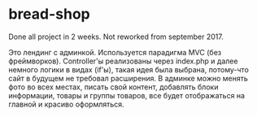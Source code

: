 # bread-shop
Done all project in 2 weeks. Not reworked from september 2017.

Это лендинг с админкой. Используется парадигма MVC (без фреймворков).
Controller'ы реализованы через index.php и далее немного логики в видах (if'ы), такая идея была выбрана, потому-что сайт в будущем не требовал расширения.
В админке можно менять фото во всех местах, писать свой контент, добавлять блоки информации, товары и группы товаров, все будет отображаться на главной и красиво оформляться.
